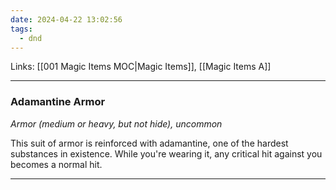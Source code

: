 ```yaml
---
date: 2024-04-22 13:02:56
tags:
  - dnd
---
```

Links: [[001 Magic Items MOC|Magic Items]], [[Magic Items A]]

---
### Adamantine Armor

*Armor (medium or heavy, but not hide), uncommon*

This suit of armor is reinforced with adamantine, one of the hardest substances in existence. While you're wearing it, any critical hit against you becomes a normal hit.

---
